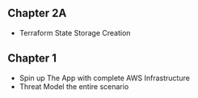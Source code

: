 ## Chapter 2A

- Terraform State Storage Creation

## Chapter 1

- Spin up The App with complete AWS Infrastructure
- Threat Model the entire scenario